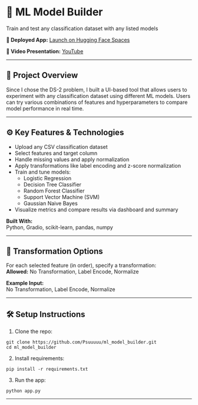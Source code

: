 # 🧠 ML Model Builder
Train and test any classification dataset with any listed models

**🔗 Deployed App:** [Launch on Hugging Face Spaces](https://huggingface.co/spaces/Dhananjaykhengare/ml_model_builder)

**🔗 Video Presentation:** [YouTube](https://www.youtube.com/watch?v=EwHgsqMNW3U)

---

## 📌 Project Overview

Since I chose the DS-2 problem, I built a UI-based tool that allows users to experiment with any classification dataset using different ML models. Users can try various combinations of features and hyperparameters to compare model performance in real time.

---

## ⚙️ Key Features & Technologies

- Upload any CSV classification dataset  
- Select features and target column  
- Handle missing values and apply normalization  
- Apply transformations like label encoding and z-score normalization  
- Train and tune models:  
  - Logistic Regression  
  - Decision Tree Classifier  
  - Random Forest Classifier  
  - Support Vector Machine (SVM)  
  - Gaussian Naive Bayes  
- Visualize metrics and compare results via dashboard and summary  

**Built With:**  
Python, Gradio, scikit-learn, pandas, numpy

---

## 🔄 Transformation Options

For each selected feature (in order), specify a transformation:  
**Allowed:** No Transformation, Label Encode, Normalize

**Example Input:**  
No Transformation, Label Encode, Normalize

---

## 🛠 Setup Instructions

1. Clone the repo:
```
git clone https://github.com/Psuuuuu/ml_model_builder.git
cd ml_model_builder
```

2. Install requirements:
```
pip install -r requirements.txt
```

3. Run the app:
```
python app.py
```

---

